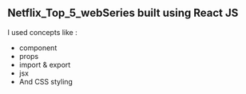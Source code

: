 ## Netflix_Top_5_webSeries  built using React JS

I used concepts like :
- component
- props 
- import & export 
- jsx 
- And CSS styling


